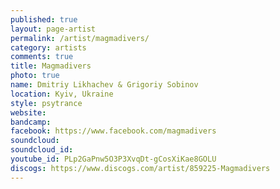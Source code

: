 ```yaml
---
published: true
layout: page-artist
permalink: /artist/magmadivers/
category: artists
comments: true
title: Magmadivers
photo: true
name: Dmitriy Likhachev & Grigoriy Sobinov
location: Kyiv, Ukraine
style: psytrance
website: 
bandcamp: 
facebook: https://www.facebook.com/magmadivers
soundcloud: 
soundcloud_id: 
youtube_id: PLp2GaPnw5O3P3XvqDt-gCosXiKae8GOLU
discogs: https://www.discogs.com/artist/859225-Magmadivers
---
```

